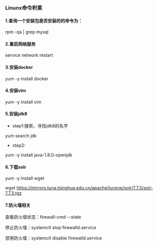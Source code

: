 ### Linunx命令积累

#### 1.查询一个安装包是否安装的的命令为：

rpm -qa | grep mysql


#### 2.重启网络服务

service network restart

#### 3.安装docker
yum -y install docker
#### 4.安装vim
yum -y install vim
#### 5.安装jdk8
- step1:搜索，寻找jdk8的名字

yum search jdk
- step2:

yum -y install java-1.8.0-openjdk

#### 6.下载solr

yum -y install wget

wget https://mirrors.tuna.tsinghua.edu.cn/apache/lucene/solr/7.7.3/solr-7.7.3.tgz

#### 7.防火墙相关
查看防火墙状态：firewall-cmd --state

停止防火墙：systemctl stop firewalld.service

禁用防火墙：systemctl disable firewalld.service






